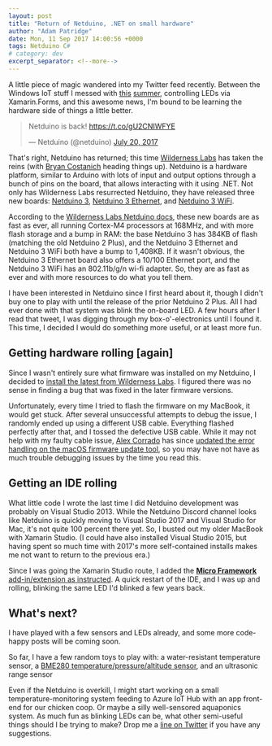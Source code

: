 ```yaml
---
layout: post
title: "Return of Netduino, .NET on small hardware"
author: "Adam Patridge"
date: Mon, 11 Sep 2017 14:00:56 +0000
tags: Netduino C#
# category: dev
excerpt_separator: <!--more-->
---
```


A little piece of magic wandered into my Twitter feed recently. Between the Windows IoT stuff I messed with [this](https://twitter.com/PatridgeDev/status/843113990519771140) [summer](https://twitter.com/PatridgeDev/status/844553311059693569), controlling LEDs via Xamarin.Forms, and this awesome news, I'm bound to be learning the hardware side of things a little better.

<blockquote class="twitter-tweet"><p lang="nl" dir="ltr">Netduino is back! <a href="https://t.co/gU2CNIWFYE">https://t.co/gU2CNIWFYE</a></p>&mdash; Netduino (@netduino) <a href="https://twitter.com/netduino/status/888092844337971200">July 20, 2017</a></blockquote> <script async src="//platform.twitter.com/widgets.js" charset="utf-8"></script>

<!--more-->

That's right, Netduino has returned; this time [Wilderness Labs](https://www.wildernesslabs.co/) has taken the reins (with [Bryan Costanich](https://twitter.com/bryancostanich) heading things up). Netduino is a hardware platform, similar to Arduino with lots of input and output options through a bunch of pins on the board, that allows interacting with it using .NET. Not only has Wilderness Labs resurrected Netduino, they have released three new boards: [Netduino 3](http://amzn.to/2wdBl0L), [Netduino 3 Ethernet](http://amzn.to/2xlJm3E), and [Netduino 3 WiFi](http://amzn.to/2vfFmVb).

According to the [Wilderness Labs Netduino docs](http://developer.wildernesslabs.co/Netduino/About/), these new boards are as fast as ever, all running Cortex-M4 processors at 168MHz, and with more flash storage and a bump in RAM: the base Netduino 3 has 384KB of flash (matching the old Netduino 2 Plus), and the Netduino 3 Ethernet and Netduino 3 WiFi both have a bump to 1,408KB. If it wasn't obvious, the Netduino 3 Ethernet board also offers a 10/100 Ethernet port, and the Netduino 3 WiFi has an 802.11b/g/n wi-fi adapter. So, they are as fast as ever and with more resources to do what you tell them.

I have been interested in Netduino since I first heard about it, though I didn't buy one to play with until the release of the prior Netduino 2 Plus. All I had ever done with that system was blink the on-board LED. A few hours after I read that tweet, I was digging through my box-o'-electronics until I found it. This time, I decided I would do something more useful, or at least more fun.

## Getting hardware rolling [again]

Since I wasn't entirely sure what firmware was installed on my Netduino, I decided to [install the latest from Wilderness Labs](http://developer.wildernesslabs.co/Netduino/About/Updating_Firmware/). I figured there was no sense in finding a bug that was fixed in the later firmware versions.

Unfortunately, every time I tried to flash the firmware on my MacBook, it would get stuck. After several unsuccessful attempts to debug the issue, I randomly ended up using a different USB cable. Everything flashed perfectly after that, and I tossed the defective USB cable. While it may not help with my faulty cable issue, [Alex Corrado](https://twitter.com/chknofthescene) has since [updated the error handling on the macOS firmware update tool](https://github.com/WildernessLabs/Netduino-Updater/pull/3), so you may have not have as much trouble debugging issues by the time you read this.

## Getting an IDE rolling

What little code I wrote the last time I did Netduino development was probably on Visual Studio 2013. While the Netduino Discord channel looks like Netduino is quickly moving to Visual Studio 2017 and Visual Studio for Mac, it's not quite 100 percent there yet. So, I busted out my older MacBook with Xamarin Studio. (I could have also installed Visual Studio 2015, but having spent so much time with 2017's more self-contained installs makes me not want to return to the previous era.)

Since I was going the Xamarin Studio route, I added the [**Micro Framework** add-in/extension as instructed](http://developer.wildernesslabs.co/Netduino/Getting_Started/). A quick restart of the IDE, and I was up and rolling, blinking the same LED I'd blinked a few years back.

## What's next? 

I have played with a few sensors and LEDs already, and some more code-happy posts will be coming soon.

So far, I have a few random toys to play with: a water-resistant temperature sensor, a [BME280 temperature/pressure/altitude sensor](http://amzn.to/2viNF2v), and an ultrasonic range sensor

Even if the Netduino is overkill, I might start working on a small temperature-monitoring system feeding to Azure IoT Hub with an app front-end for our chicken coop. Or maybe a silly well-sensored aquaponics system. As much fun as blinking LEDs can be, what other semi-useful things should I be trying to make? Drop me a [line on Twitter](https://twitter.com/patridgedev) if you have any suggestions.
